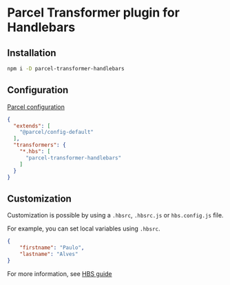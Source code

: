 # Parcel Transformer plugin for Handlebars

## Installation

```sh
npm i -D parcel-transformer-handlebars
```

## Configuration

[Parcel configuration](https://v2.parceljs.org/configuration/plugin-configuration/)

```json
{
  "extends": [
    "@parcel/config-default"
  ],
  "transformers": {
    "*.hbs": [
      "parcel-transformer-handlebars"
    ]
  }
}
```

## Customization

Customization is possible by using a `.hbsrc`, `.hbsrc.js` or `hbs.config.js` file.

For example, you can set local variables using `.hbsrc`.

```json
{
    "firstname": "Paulo",
    "lastname": "Alves"
}
```

For more information, see [HBS guide](https://handlebarsjs.com/guide/)
